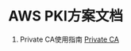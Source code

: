# AWS PKI方案文档

1. Private CA使用指南
[Private CA ](https://github.com/outsider7/AWSPKI/blob/main/PrivateCA/PrivateCA.mdd) 